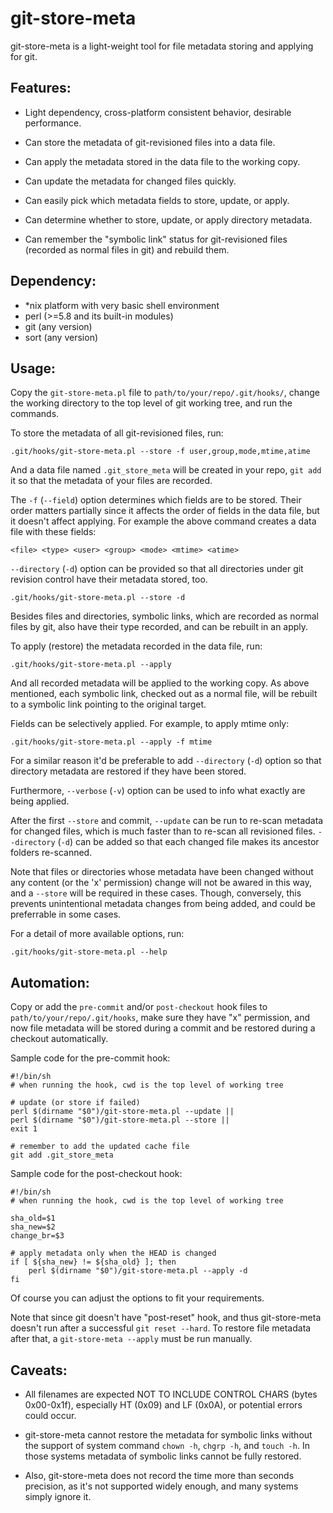 git-store-meta
===============================================================================

git-store-meta is a light-weight tool for file metadata storing and applying
for git.

Features:
-------------------------------------------------------------------------------

* Light dependency, cross-platform consistent behavior, desirable performance.

* Can store the metadata of git-revisioned files into a data file.

* Can apply the metadata stored in the data file to the working copy.

* Can update the metadata for changed files quickly.

* Can easily pick which metadata fields to store, update, or apply.

* Can determine whether to store, update, or apply directory metadata.

* Can remember the "symbolic link" status for git-revisioned files (recorded as
  normal files in git) and rebuild them.

Dependency:
-------------------------------------------------------------------------------

- *nix platform with very basic shell environment
- perl (>=5.8 and its built-in modules)
- git (any version)
- sort (any version)

Usage:
-------------------------------------------------------------------------------

Copy the `git-store-meta.pl` file to `path/to/your/repo/.git/hooks/`, change
the working directory to the top level of git working tree, and run the
commands.

To store the metadata of all git-revisioned files, run:

    .git/hooks/git-store-meta.pl --store -f user,group,mode,mtime,atime

And a data file named `.git_store_meta` will be created in your repo,
`git add` it so that the metadata of your files are recorded.

The `-f` (`--field`) option determines which fields are to be stored. Their
order matters partially since it affects the order of fields in the data
file, but it doesn't affect applying. For example the above command creates
a data file with these fields:

    <file> <type> <user> <group> <mode> <mtime> <atime>

`--directory` (`-d`) option can be provided so that all directories under git
revision control have their metadata stored, too.

    .git/hooks/git-store-meta.pl --store -d

Besides files and directories, symbolic links, which are recorded as normal
files by git, also have their type recorded, and can be rebuilt in an apply.

To apply (restore) the metadata recorded in the data file, run:

    .git/hooks/git-store-meta.pl --apply

And all recorded metadata will be applied to the working copy. As above
mentioned, each symbolic link, checked out as a normal file, will be rebuilt to
a symbolic link pointing to the original target.

Fields can be selectively applied. For example, to apply mtime only:

    .git/hooks/git-store-meta.pl --apply -f mtime

For a similar reason it'd be preferable to add `--directory` (`-d`) option so
that directory metadata are restored if they have been stored.

Furthermore, `--verbose` (`-v`) option can be used to info what exactly are
being applied.

After the first `--store` and commit, `--update` can be run to re-scan 
metadata for changed files, which is much faster than to re-scan all revisioned
files. `--directory` (`-d`) can be added so that each changed file makes its
ancestor folders re-scanned.

Note that files or directories whose metadata have been changed without any
content (or the 'x' permission) change will not be awared in this way, and a
`--store` will be required in these cases. Though, conversely, this prevents
unintentional metadata changes from being added, and could be preferrable in
some cases.

For a detail of more available options, run:

    .git/hooks/git-store-meta.pl --help

Automation:
-------------------------------------------------------------------------------

Copy or add the `pre-commit` and/or `post-checkout` hook files to
`path/to/your/repo/.git/hooks`, make sure they have "x" permission, and now
file metadata will be stored during a commit and be restored during a checkout
automatically.

Sample code for the pre-commit hook:

    #!/bin/sh
    # when running the hook, cwd is the top level of working tree

    # update (or store if failed)
    perl $(dirname "$0")/git-store-meta.pl --update ||
    perl $(dirname "$0")/git-store-meta.pl --store ||
    exit 1

    # remember to add the updated cache file
    git add .git_store_meta

Sample code for the post-checkout hook:

    #!/bin/sh
    # when running the hook, cwd is the top level of working tree

    sha_old=$1
    sha_new=$2
    change_br=$3

    # apply metadata only when the HEAD is changed
    if [ ${sha_new} != ${sha_old} ]; then
        perl $(dirname "$0")/git-store-meta.pl --apply -d
    fi

Of course you can adjust the options to fit your requirements.

Note that since git doesn't have "post-reset" hook, and thus git-store-meta
doesn't run after a successful `git reset --hard`. To restore file metadata
after that, a `git-store-meta --apply` must be run manually.

Caveats:
-------------------------------------------------------------------------------

* All filenames are expected NOT TO INCLUDE CONTROL CHARS (bytes 0x00-0x1f),
  especially HT (0x09) and LF (0x0A), or potential errors could occur.

* git-store-meta cannot restore the metadata for symbolic links without the
  support of system command `chown -h`, `chgrp -h`, and `touch -h`. In those
  systems metadata of symbolic links cannot be fully restored.
  
* Also, git-store-meta does not record the time more than seconds precision, as
  it's not supported widely enough, and many systems simply ignore it.
